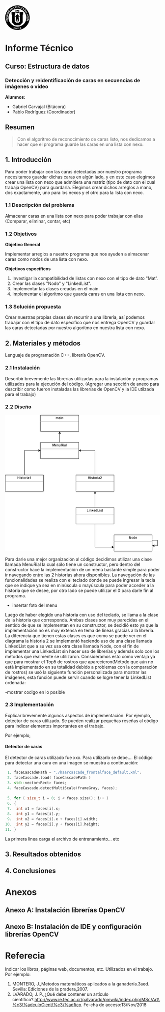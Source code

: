 ![UCN](images/60x60-ucn-negro.png)


# Informe Técnico 
## Curso: Estructura de datos
### Detección y reidentificación de caras en secuencias de imágenes o video

**Alumnos:**

* Gabriel Carvajal (Bitácora)
* Pablo Rodríguez (Coordinador)

## Resumen 

> Con el algoritmo de reconocimiento de caras listo, nos dedicamos a hacer que el programa guarde las caras en una lista con nexo.

## 1. Introducción

Para poder trabajar con las caras detectadas por nuestro programa necesitamos guardar dichas caras en algún lado, y en este caso elegimos crear una lista con nexo que admitiera una matriz (tipo de dato con el cual trabaja OpenCV) para guardarla. Elegimos crear dichos arreglos a mano, dos exactamente, uno para los nexos y el otro para la lista con nexo.
### 1.1 Descripción del problema
Almacenar caras en una lista con nexo para poder trabajar con ellas (Comparar, eliminar, contar, etc)
### 1.2 Objetivos 

**Objetivo General**

Implementar arreglos a nuestro programa que nos ayuden a almacenar caras como nodos de una lista con nexo.

**Objetivos específicos**

1. Investigar la compatibilidad de listas con nexo con el tipo de dato "Mat".
2. Crear las clases "Nodo" y "LinkedList".
3. Implementar las clases creadas en el main.
4. Implementar el algoritmo que guarda caras en una lista con nexo.

### 1.3 Solución propuesta

Crear nuestras propias clases sin recurrir a una librería, así podemos trabajar con el tipo de dato específico que nos entrega OpenCV y guardar las caras detectadas por nuestro algoritmo en nuestra lista con nexo.

## 2. Materiales y métodos

Lenguaje de programación C++, librería OpenCV.

### 2.1 Instalación

Describir brevemente las librerías utilizadas para la instalación y programas utilizados para la ejecución del código. (Agregar una sección de anexo para describir como fueron instaladas las librerías de OpenCV y la IDE utilzada para el trabajo)

### 2.2 Diseño 


![UCN](images/DiagramaHistoria2.png)

Para darle una mejor organización al código decidimos utilizar una clase llamada MenuRial la cual sólo tiene un constructor, pero dentro del constructor hace la implementación de un menú bastante simple para poder ir navegando entre las 2 historias ahora disponibles. La navegación de las funcionalidades se realiza con el teclado donde se puede ingresar la tecla que se indique ya sea en minúscula o mayúscula para poder acceder a la historia que se desee, por otro lado se puede utilizar el 0 para darle fin al programa.

- insertar foto del menu

Luego de haber elegido una historia con uso del teclado, se llama a la clase de la historia que corresponda. Ambas clases son muy parecidas en el sentido de que se implementan en su constructor, se decidió esto ya que la implementación no es muy extensa en tema de líneas gracias a la librería. La diferencia que tienen estas clases es que como se puede ver en el diagrama la historia 2 se implementó haciendo uso de una clase llamada LinkedList que a su vez usa otra clase llamada Node, con el fin de implementar una LinkedList sin hacer uso de librerías y además solo con los métodos que realmente se utilizaron. Consideramos esto como ventaja ya que para mostrar el Top5 de rostros que aparecieron(Método que aún no está implementado en su totalidad debido a problemas con la comparación de rostros) se usó la siguiente función personalizada para mostrar las imágenes, esta función puede servir cuando se logre tener la LinkedList ordenada:

-mostrar codigo en lo posible


### 2.3 Implementación

Explicar brevemente algunos aspectos de implementación: Por ejemplo, detector de caras utilizado. Se pueden realizar pequeñas reseñas al código para indicar elementos importantes en el trabajo.

Por ejemplo, 

#### Detector de caras

El detector de caras utilizado fue xxx. Para utilizarlo se debe.... El código para detectar una cara en una imagen se muestra a continuación:

```c++
 1. faceCascadePath = "./haarcascade_frontalface_default.xml";
 2. faceCascade.load( faceCascadePath )
 3. std::vector<Rect> faces;
 4. faceCascade.detectMultiScale(frameGray, faces);

 5. for ( size_t i = 0; i < faces.size(); i++ )
 6. {
 7.  int x1 = faces[i].x;
 8.  int y1 = faces[i].y;
 9.  int x2 = faces[i].x + faces[i].width;
10.  int y2 = faces[i].y + faces[i].height;
11. }
```
La primera linea carga el archivo de entrenamiento... etc

## 3. Resultados obtenidos

## 4. Conclusiones

# Anexos

## Anexo A: Instalación librerías OpenCV

## Anexo B: Instalación de IDE y configuración librerías OpenCV

# Referecia

Indicar los libros, páginas web, documentos, etc. Utilizados en el trabajo. Por ejemplo:

1. MONTERO, J.,Metodos matemáticos aplicados a la ganadería.3aed. Sevilla: Ediciones de la pradera,2007.
2. LVARADO,   J.   P.,¿Qué   debe   contener   un   artículo   científico?.http://www.ie.tec.ac.cr/palvarado/pmwiki/index.php/MSc/Art\%c3\%adculoCient\%c3\%adfico. Fe-cha de acceso:13/Nov/2018
